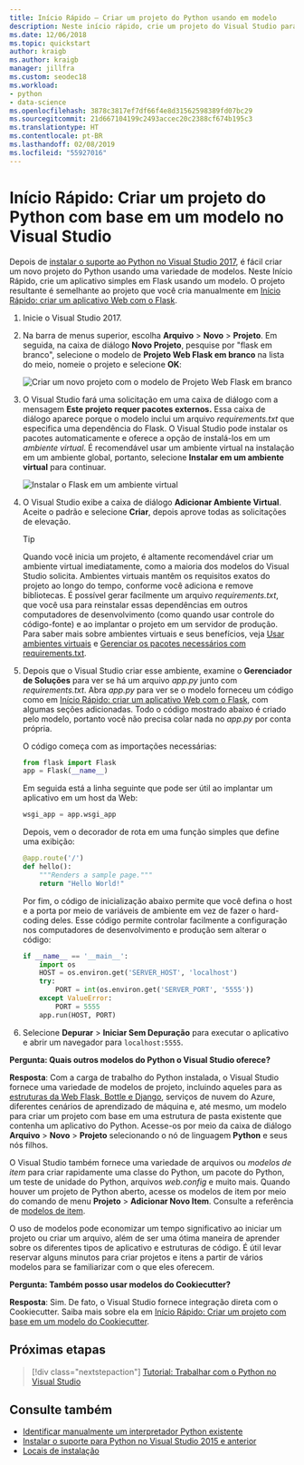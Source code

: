 ```yaml
---
title: Início Rápido – Criar um projeto do Python usando em modelo
description: Neste início rápido, crie um projeto do Visual Studio para Python usando um modelo interno para compilar um aplicativo básico em Flask.
ms.date: 12/06/2018
ms.topic: quickstart
author: kraigb
ms.author: kraigb
manager: jillfra
ms.custom: seodec18
ms.workload:
- python
- data-science
ms.openlocfilehash: 3878c3817ef7df66f4e8d31562598389fd07bc29
ms.sourcegitcommit: 21d667104199c2493accec20c2388cf674b195c3
ms.translationtype: HT
ms.contentlocale: pt-BR
ms.lasthandoff: 02/08/2019
ms.locfileid: "55927016"
---
```

# <a name="quickstart-create-a-python-project-from-a-template-in-visual-studio"></a>Início Rápido: Criar um projeto do Python com base em um modelo no Visual Studio

Depois de [instalar o suporte ao Python no Visual Studio 2017](installing-python-support-in-visual-studio.md), é fácil criar um novo projeto do Python usando uma variedade de modelos. Neste Início Rápido, crie um aplicativo simples em Flask usando um modelo. O projeto resultante é semelhante ao projeto que você cria manualmente em [Início Rápido: criar um aplicativo Web com o Flask](../ide/quickstart-python.md).

1. Inicie o Visual Studio 2017.

1. Na barra de menus superior, escolha **Arquivo** > **Novo** > **Projeto**. Em seguida, na caixa de diálogo **Novo Projeto**, pesquise por "flask em branco", selecione o modelo de **Projeto Web Flask em branco** na lista do meio, nomeie o projeto e selecione **OK**:

    ![Criar um novo projeto com o modelo de Projeto Web Flask em branco](media/quickstart-python-06-blank-flask-template.png)

1. O Visual Studio fará uma solicitação em uma caixa de diálogo com a mensagem **Este projeto requer pacotes externos.** Essa caixa de diálogo aparece porque o modelo inclui um arquivo *requirements.txt* que especifica uma dependência do Flask. O Visual Studio pode instalar os pacotes automaticamente e oferece a opção de instalá-los em um *ambiente virtual*. É recomendável usar um ambiente virtual na instalação em um ambiente global, portanto, selecione **Instalar em um ambiente virtual** para continuar.

    ![Instalar o Flask em um ambiente virtual](media/quickstart-python-07-install-into-virtual-environment.png)

1. O Visual Studio exibe a caixa de diálogo **Adicionar Ambiente Virtual**. Aceite o padrão e selecione **Criar**, depois aprove todas as solicitações de elevação.

    > [!Tip]
    > Quando você inicia um projeto, é altamente recomendável criar um ambiente virtual imediatamente, como a maioria dos modelos do Visual Studio solicita. Ambientes virtuais mantêm os requisitos exatos do projeto ao longo do tempo, conforme você adiciona e remove bibliotecas. É possível gerar facilmente um arquivo *requirements.txt*, que você usa para reinstalar essas dependências em outros computadores de desenvolvimento (como quando usar controle do código-fonte) e ao implantar o projeto em um servidor de produção. Para saber mais sobre ambientes virtuais e seus benefícios, veja [Usar ambientes virtuais](../python/selecting-a-python-environment-for-a-project.md#use-virtual-environments) e [Gerenciar os pacotes necessários com requirements.txt](../python/managing-required-packages-with-requirements-txt.md).

1. Depois que o Visual Studio criar esse ambiente, examine o **Gerenciador de Soluções** para ver se há um arquivo *app.py* junto com *requirements.txt*. Abra *app.py* para ver se o modelo forneceu um código como em [Início Rápido: criar um aplicativo Web com o Flask](../ide/quickstart-python.md), com algumas seções adicionadas. Todo o código mostrado abaixo é criado pelo modelo, portanto você não precisa colar nada no *app.py* por conta própria.

    O código começa com as importações necessárias:

    ```python
    from flask import Flask
    app = Flask(__name__)
    ```

    Em seguida está a linha seguinte que pode ser útil ao implantar um aplicativo em um host da Web:

    ```python
    wsgi_app = app.wsgi_app
    ```

    Depois, vem o decorador de rota em uma função simples que define uma exibição:

    ```python
    @app.route('/')
    def hello():
        """Renders a sample page."""
        return "Hello World!"
    ```

    Por fim, o código de inicialização abaixo permite que você defina o host e a porta por meio de variáveis de ambiente em vez de fazer o hard-coding deles. Esse código permite controlar facilmente a configuração nos computadores de desenvolvimento e produção sem alterar o código:

    ```python
    if __name__ == '__main__':
        import os
        HOST = os.environ.get('SERVER_HOST', 'localhost')
        try:
            PORT = int(os.environ.get('SERVER_PORT', '5555'))
        except ValueError:
            PORT = 5555
        app.run(HOST, PORT)
    ```

1. Selecione **Depurar** > **Iniciar Sem Depuração** para executar o aplicativo e abrir um navegador para `localhost:5555`.

**Pergunta: Quais outros modelos do Python o Visual Studio oferece?**

**Resposta**: Com a carga de trabalho do Python instalada, o Visual Studio fornece uma variedade de modelos de projeto, incluindo aqueles para as [estruturas da Web Flask, Bottle e Django](../python/python-web-application-project-templates.md), serviços de nuvem do Azure, diferentes cenários de aprendizado de máquina e, até mesmo, um modelo para criar um projeto com base em uma estrutura de pasta existente que contenha um aplicativo do Python. Acesse-os por meio da caixa de diálogo **Arquivo** > **Novo** > **Projeto** selecionando o nó de linguagem **Python** e seus nós filhos.

O Visual Studio também fornece uma variedade de arquivos ou *modelos de item* para criar rapidamente uma classe do Python, um pacote do Python, um teste de unidade do Python, arquivos *web.config* e muito mais. Quando houver um projeto de Python aberto, acesse os modelos de item por meio do comando de menu **Projeto** > **Adicionar Novo Item**. Consulte a referência de [modelos de item](python-item-templates.md).

O uso de modelos pode economizar um tempo significativo ao iniciar um projeto ou criar um arquivo, além de ser uma ótima maneira de aprender sobre os diferentes tipos de aplicativo e estruturas de código. É útil levar reservar alguns minutos para criar projetos e itens a partir de vários modelos para se familiarizar com o que eles oferecem.

**Pergunta: Também posso usar modelos do Cookiecutter?**

**Resposta**: Sim. De fato, o Visual Studio fornece integração direta com o Cookiecutter. Saiba mais sobre ela em [Início Rápido: Criar um projeto com base em um modelo do Cookiecutter](../python/quickstart-04-python-in-visual-studio-project-from-cookiecutter.md).

## <a name="next-steps"></a>Próximas etapas

> [!div class="nextstepaction"]
> [Tutorial: Trabalhar com o Python no Visual Studio](tutorial-working-with-python-in-visual-studio-step-01-create-project.md)

## <a name="see-also"></a>Consulte também

- [Identificar manualmente um interpretador Python existente](managing-python-environments-in-visual-studio.md#manually-identify-an-existing-environment)
- [Instalar o suporte para Python no Visual Studio 2015 e anterior](installing-python-support-in-visual-studio.md)
- [Locais de instalação](installing-python-support-in-visual-studio.md#install-locations)
